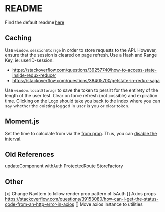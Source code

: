 # README
Find the default readme [here](https://github.com/facebook/create-react-app/blob/master/packages/react-scripts/template/README.md)

## Caching
Use `window.sessionStorage` in order to store requests to the API.  However, ensure that the session is cleared on page refresh.  Use a Hash and Range Key, ie: userID-session.
- https://stackoverflow.com/questions/39257740/how-to-access-state-inside-redux-reducer
- https://stackoverflow.com/questions/38405700/getstate-in-redux-saga

Use `window.localStorage` to save the token to persist for the entirety of the length of the user test.  Clear on force refresh (not possible) and expiration time.  Clicking on the Logo should take you back to the index where you can say whether the existing logged in user is you or clear token.

## Moment.js
Set the time to calculate from via the [from prop](https://github.com/headzoo/react-moment#from).  Thus, you can [disable the interval](https://github.com/headzoo/react-moment#interval).

## Old References
updateComponent
withAuth
ProtectedRoute
StoreFactory

## Other
[x] Change NavItem to follow render prop pattern of IsAuth
[] Axios props https://stackoverflow.com/questions/39153080/how-can-i-get-the-status-code-from-an-http-error-in-axios
[] Move axios instance to utilities
